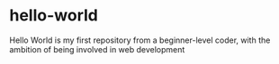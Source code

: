 # hello-world
Hello World is my first repository from a beginner-level coder, with the ambition of being involved in web development
